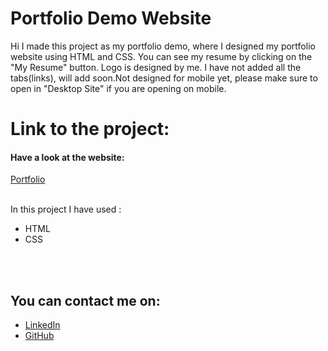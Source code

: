 # Portfolio Demo Website
Hi I made this project as my portfolio demo, where I designed my portfolio website using HTML and CSS. You can see my resume by clicking on the "My Resume" button. Logo is designed by me. I have not added all the tabs(links), will add soon.Not designed for mobile yet, please make sure to open in "Desktop Site" if you are opening on mobile. 

<h1> Link to the project: <br></h1>
  <h4>Have a look at the website: </h4>
  <a href="https://shindepratik-04.github.io/portfolio.github.io/index.html">Portfolio</a>

<br>In this project I have used :
<ul>
    <li>HTML</li>
    <li>CSS</li>
</ul>
<br><br>
  
  
   <h2>You can contact me on: </h2>
<ul>
   <li><a href="https://www.linkedin.com/in/pratik-shinde-358168147/">LinkedIn</a></li>
   <li><a href="https://github.com/shindepratik-04">GitHub</a></li>
</ul>
